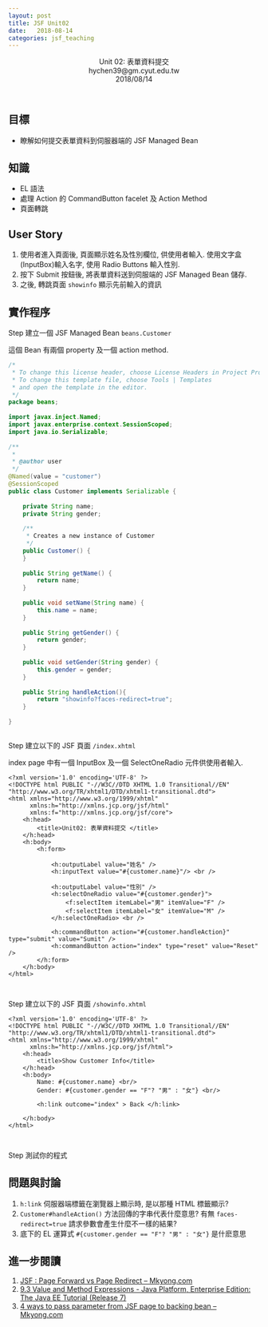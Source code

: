 ```yaml
---
layout: post
title: JSF Unit02
date:   2018-08-14
categories: jsf_teaching
---
```

  
  
<link rel="stylesheet" href="article_typesetting\article_01.css">
  
<header>
  Unit 02: 表單資料提交 <br/>
  <author>hychen39@gm.cyut.edu.tw </author> <br/>
  2018/08/14
</header>
  
## 目標
  
  
* 瞭解如何提交表單資料到伺服器端的 JSF Managed Bean
  
## 知識
  
  
* EL 語法
* 處理 Action 的 CommandButton facelet 及 Action Method
* 頁面轉跳
  
  
## User Story
  
  
1. 使用者進入頁面後, 頁面顯示姓名及性別欄位, 供使用者輸入. 使用文字盒(InputBox)輸入名字, 使用 Radio Buttons 輸入性別.
2. 按下 Submit 按鈕後, 將表單資料送到伺服端的 JSF Managed Bean 儲存. 
3. 之後, 轉跳頁面 `showinfo` 顯示先前輸入的資訊
  
## 實作程序
 
  
<span class="step">Step</span> 建立一個 JSF Managed Bean `beans.Customer`
  
這個 Bean 有兩個 property 及一個 action method.
  
```java
/*
 * To change this license header, choose License Headers in Project Properties.
 * To change this template file, choose Tools | Templates
 * and open the template in the editor.
 */
package beans;
  
import javax.inject.Named;
import javax.enterprise.context.SessionScoped;
import java.io.Serializable;
  
/**
 *
 * @author user
 */
@Named(value = "customer")
@SessionScoped
public class Customer implements Serializable {
  
    private String name;
    private String gender;
  
    /**
     * Creates a new instance of Customer
     */
    public Customer() {
    }
  
    public String getName() {
        return name;
    }
  
    public void setName(String name) {
        this.name = name;
    }
  
    public String getGender() {
        return gender;
    }
  
    public void setGender(String gender) {
        this.gender = gender;
    }
  
    public String handleAction(){
        return "showinfo?faces-redirect=true";
    }
  
}
  
```  
  
  
<span class="step">Step</span> 建立以下的 JSF 頁面 `/index.xhtml`
  
index page 中有一個 InputBox 及一個 SelectOneRadio 元件供使用者輸入.
  
```xhtml
<?xml version='1.0' encoding='UTF-8' ?>
<!DOCTYPE html PUBLIC "-//W3C//DTD XHTML 1.0 Transitional//EN" "http://www.w3.org/TR/xhtml1/DTD/xhtml1-transitional.dtd">
<html xmlns="http://www.w3.org/1999/xhtml"
      xmlns:h="http://xmlns.jcp.org/jsf/html"
      xmlns:f="http://xmlns.jcp.org/jsf/core">
    <h:head>
        <title>Unit02: 表單資料提交 </title>
    </h:head>
    <h:body>
        <h:form>
  
            <h:outputLabel value="姓名" /> 
            <h:inputText value="#{customer.name}"/> <br />
  
            <h:outputLabel value="性別" />
            <h:selectOneRadio value="#{customer.gender}">
                <f:selectItem itemLabel="男" itemValue="F" />
                <f:selectItem itemLabel="女" itemValue="M" />
            </h:selectOneRadio> <br />
  
            <h:commandButton action="#{customer.handleAction}" type="submit" value="Sumit" />
            <h:commandButton action="index" type="reset" value="Reset" />
        </h:form>
    </h:body>
</html>
  
  
```  
  
<span class="step">Step</span> 建立以下的 JSF 頁面 `/showinfo.xhtml`
  
```xhtml
<?xml version='1.0' encoding='UTF-8' ?>
<!DOCTYPE html PUBLIC "-//W3C//DTD XHTML 1.0 Transitional//EN" "http://www.w3.org/TR/xhtml1/DTD/xhtml1-transitional.dtd">
<html xmlns="http://www.w3.org/1999/xhtml"
      xmlns:h="http://xmlns.jcp.org/jsf/html">
    <h:head>
        <title>Show Customer Info</title>
    </h:head>
    <h:body>
        Name: #{customer.name} <br/>
        Gender: #{customer.gender == "F"? "男" : "女"} <br/>
  
        <h:link outcome="index" > Back </h:link>
  
    </h:body>
</html>
  
  
```  
  
<span class="step">Step</span> 測試你的程式
  
## 問題與討論
  
  
1. `h:link` 伺服器端標籤在瀏覽器上顯示時, 是以那種 HTML 標籤顯示?
2. `Customer#handleAction()` 方法回傳的字串代表什麼意思? 有無 `faces-redirect=true` 請求參數會產生什麼不一樣的結果?
3. 底下的 EL 運算式 `#{customer.gender == "F"? "男" : "女"}` 是什麽意思
  
## 進一步閱讀
  
1. [JSF : Page Forward vs Page Redirect &#8211; Mkyong.com](https://www.mkyong.com/jsf2/jsf-page-forward-vs-page-redirect/ )
2. [9.3 Value and Method Expressions - Java Platform, Enterprise Edition: The Java EE Tutorial (Release 7)](https://docs.oracle.com/javaee/7/tutorial/jsf-el003.htm )
3. [4 ways to pass parameter from JSF page to backing bean &#8211; Mkyong.com](https://www.mkyong.com/jsf2/4-ways-to-pass-parameter-from-jsf-page-to-backing-bean/ )
  